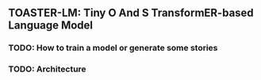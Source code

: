 ## TOASTER-LM: Tiny O And S TransformER-based Language Model

### TODO: How to train a model or generate some stories

### TODO: Architecture


